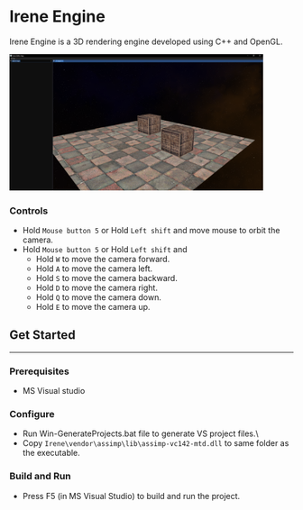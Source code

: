 # Irene Engine
Irene Engine is a 3D rendering engine developed using C++ and OpenGL. 

<img src="img/ireneEngine.png" width=450>

### Controls
* Hold `Mouse button 5` or Hold `Left shift` and move mouse to orbit the camera.
* Hold `Mouse button 5` or Hold `Left shift` and
	* Hold `W` to move the camera forward.
	* Hold `A` to move the camera left.
	* Hold `S` to move the camera backward.
	* Hold `D` to move the camera right.
	* Hold `Q` to move the camera down.
	* Hold `E` to move the camera up.

## Get Started
---
### Prerequisites
* MS Visual studio

### Configure
* Run Win-GenerateProjects.bat file to generate VS project files.\
* Copy ```Irene\vendor\assimp\lib\assimp-vc142-mtd.dll``` to same folder as the executable.

### Build and Run
* Press F5 (in MS Visual Studio) to build and run the project.

